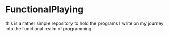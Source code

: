 # FunctionalPlaying

this is a rather simple repository to hold the programs I write on my journey into the functional realm of programming
